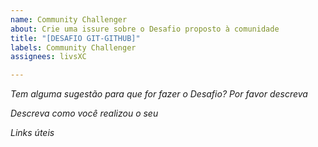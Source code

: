 ```yaml
---
name: Community Challenger
about: Crie uma issure sobre o Desafio proposto à comunidade
title: "[DESAFIO GIT-GITHUB]"
labels: Community Challenger
assignees: livsXC

---
```


*Tem alguma sugestão para que for fazer o Desafio? Por favor descreva*


*Descreva como você realizou o seu*


*Links úteis*
